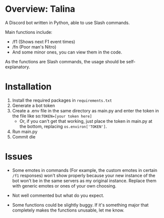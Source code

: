 # Overview: Talina
A Discord bot written in Python, able to use Slash commands.

Main functions include:
- /f1 (Shows next F1 event times)
- /fn (Poor man's Nitro)
- And some minor ones, you can view them in the code.

As the functions are Slash commands, the usage should be self-explanatory.

# Installation
1) Install the required packages in `requirements.txt`
2) Generate a bot token
3) Create a .env file in the same directory as main.py and enter the token in the file like so:`TOKEN=[your token here]`
   - Or, if you can't get that working, just place the token in main.py at the bottom, replacing `os.environ['TOKEN']`.
5) Run main.py
6) Commit die

# Issues
- Some emotes in commands (For example, the custom emotes in certain `/f1` responses) won't show properly because your new instance of the bot won't be in the same servers as my original instance. Replace them with generic emotes or ones of your own choosing.

- Not well commented but what do you expect.

- Some functions could be slightly buggy. If it's something major that completely makes the functions unusable, let me know.
